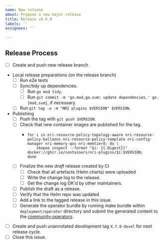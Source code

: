 ```yaml
---
name: New release
about: Propose a new major release
title: Release v0.0.0
labels: ''
assignees: ''

---
```


## Release Process

<!--
If making adjustments to the checklist please also file a PR against this issue
template (.github/ISSUE_TEMPLATE/new-release.md) to incorporate the changes for
future releases.
-->

- [ ] Create and push new release branch
- Local release preparations (on the release branch)
  - [ ] Run e2e tests
  - [ ] Sync/tidy up dependencies.
    - [ ] Run `go mod tidy`.
    - [ ] Run `git commit -m 'go.mod,go.sum: update dependencies.' go.{mod,sum}`, if necessary.
  - [ ] Run `git tag -a -m "NRI plugins $VERSION" $VERSION`.
- Publishing
  - [ ] Push the tag with `git push $VERSION`.
  - [ ] Check that new container images are published for the tag.
    - ```
      for i in nri-resource-policy-topology-aware nri-resource-policy-balloons nri-resource-policy-template nri-config-manager nri-memory-qos nri-memtierd; do \
          skopeo inspect --format "$i: {{.Digest}}" docker://ghcr.io/containers/nri-plugins/$i:$VERSION;
      done
      ```
  - [ ] Finalize the new *draft* release created by CI
    - [ ] Check that all artefacts (Helm charts) were uploaded
    - [ ] Write the change log to the release.
    - [ ] Get the change log OK'd by other maintainers.
  - [ ] Publish the draft as a release.
  - [ ] Verify that the Helm repo was updated
  - [ ] Add a link to the tagged release in this issue.
  - [ ] Generate the operator bundle by running make bundle within `deployment/operator` directory and submit the generated content to the [community-operators](https://github.com/k8s-operatorhub/community-operators).
- [ ] Create and push unannotated development tag `X.Y.0-devel` for next release cycle.
- [ ] Close this issue.
